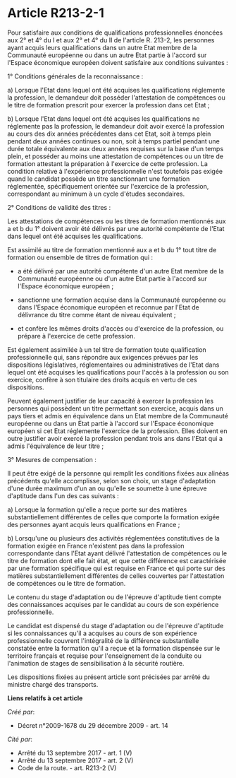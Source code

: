 # Article R213-2-1

Pour satisfaire aux conditions de qualifications professionnelles énoncées aux 2° et 4° du I et aux 2° et 4° du II de
l'article R. 213-2, les personnes ayant acquis leurs qualifications dans un autre Etat membre de la Communauté européenne ou
dans un autre Etat partie à l'accord sur l'Espace économique européen doivent satisfaire aux conditions suivantes : 

1° Conditions générales de la reconnaissance : 

a) Lorsque l'Etat dans lequel ont été acquises les qualifications réglemente la profession, le demandeur doit posséder
l'attestation de compétences ou le titre de formation prescrit pour exercer la profession dans cet Etat ; 

b) Lorsque l'Etat dans lequel ont été acquises les qualifications ne réglemente pas la profession, le demandeur doit avoir
exercé la profession au cours des dix années précédentes dans cet Etat, soit à temps plein pendant deux années continues ou
non, soit à temps partiel pendant une durée totale équivalente aux deux années requises sur la base d'un temps plein, et
posséder au moins une attestation de compétences ou un titre de formation attestant la préparation à l'exercice de cette
profession. La condition relative à l'expérience professionnelle n'est toutefois pas exigée quand le candidat possède un
titre sanctionnant une formation réglementée, spécifiquement orientée sur l'exercice de la profession, correspondant au
minimum à un cycle d'études secondaires. 

2° Conditions de validité des titres : 

Les attestations de compétences ou les titres de formation mentionnés aux a et b du 1° doivent avoir été délivrés par une
autorité compétente de l'Etat dans lequel ont été acquises les qualifications. 

Est assimilé au titre de formation mentionné aux a et b du 1° tout titre de formation ou ensemble de titres de formation
qui :

- a été délivré par une autorité compétente d'un autre Etat membre de la Communauté européenne ou d'un autre Etat partie à
l'accord sur l'Espace économique européen ;

- sanctionne une formation acquise dans la Communauté européenne ou dans l'Espace économique européen et reconnue par l'Etat
de délivrance du titre comme étant de niveau équivalent ;

- et confère les mêmes droits d'accès ou d'exercice de la profession, ou prépare à l'exercice de cette profession. 

Est également assimilée à un tel titre de formation toute qualification professionnelle qui, sans répondre aux exigences
prévues par les dispositions législatives, réglementaires ou administratives de l'Etat dans lequel ont été acquises les
qualifications pour l'accès à la profession ou son exercice, confère à son titulaire des droits acquis en vertu de ces
dispositions. 

Peuvent également justifier de leur capacité à exercer la profession les personnes qui possèdent un titre permettant son
exercice, acquis dans un pays tiers et admis en équivalence dans un Etat membre de la Communauté européenne ou dans un Etat
partie à l'accord sur l'Espace économique européen si cet Etat réglemente l'exercice de la profession. Elles doivent en outre
justifier avoir exercé la profession pendant trois ans dans l'Etat qui a admis l'équivalence de leur titre ; 

3° Mesures de compensation : 

Il peut être exigé de la personne qui remplit les conditions fixées aux alinéas précédents qu'elle accomplisse, selon son
choix, un stage d'adaptation d'une durée maximum d'un an ou qu'elle se soumette à une épreuve d'aptitude dans l'un des cas
suivants : 

a) Lorsque la formation qu'elle a reçue porte sur des matières substantiellement différentes de celles que comporte la
formation exigée des personnes ayant acquis leurs qualifications en France ; 

b) Lorsqu'une ou plusieurs des activités réglementées constitutives de la formation exigée en France n'existent pas dans la
profession correspondante dans l'Etat ayant délivré l'attestation de compétences ou le titre de formation dont elle fait
état, et que cette différence est caractérisée par une formation spécifique qui est requise en France et qui porte sur des
matières substantiellement différentes de celles couvertes par l'attestation de compétences ou le titre de formation. 

Le contenu du stage d'adaptation ou de l'épreuve d'aptitude tient compte des connaissances acquises par le candidat au cours
de son expérience professionnelle. 

Le candidat est dispensé du stage d'adaptation ou de l'épreuve d'aptitude si les connaissances qu'il a acquises au cours de
son expérience professionnelle couvrent l'intégralité de la différence substantielle constatée entre la formation qu'il a
reçue et la formation dispensée sur le territoire français et requise pour l'enseignement de la conduite ou l'animation de
stages de sensibilisation à la sécurité routière. 

Les dispositions fixées au présent article sont précisées par arrêté du ministre chargé des transports.

**Liens relatifs à cet article**

_Créé par_:

  - Décret n°2009-1678 du 29 décembre 2009 - art. 14

_Cité par_:

  - Arrêté du 13 septembre 2017 - art. 1 (V)
  - Arrêté du 13 septembre 2017 - art. 2 (V)
  - Code de la route. - art. R213-2 (V)
